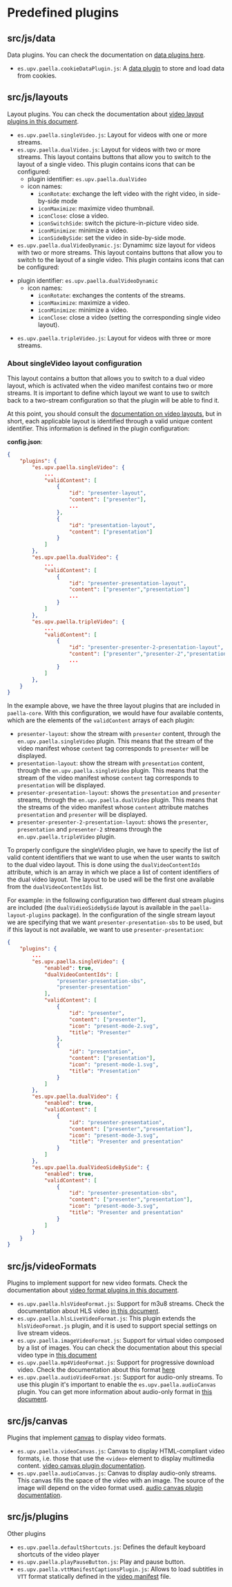 # Predefined plugins

## src/js/data

Data plugins. You can check the documentation on [data plugins here](data_plugins.md).

- `es.upv.paella.cookieDataPlugin.js`: A [data plugin](data_plugin.md) to store and load data from cookies.

## src/js/layouts

Layout plugins. You can check the documentation about [video layout plugins in this document](video_layout.md).

- `es.upv.paella.singleVideo.js`: Layout for videos with one or more streams.
- `es.upv.paella.dualVideo.js`: Layout for videos with two or more streams. This layout contains buttons that allow you to switch to the layout of a single video. This plugin contains icons that can be configured:
    * plugin identifier: `es.upv.paella.dualVideo`
    * icon names:
        + `iconRotate`: exchange the left video with the right video, in side-by-side mode
        + `iconMaximize`: maximize video thumbnail.
        + `iconClose`: close a video.
        + `iconSwitchSide`: switch the picture-in-picture video side.
        + `iconMinimize`: minimize a video.
        + `iconSideBySide`: set the video in side-by-side mode.
- `es.upv.paella.dualVideoDynamic.js`: Dynamimc size layout for videos with two or more streams. This layout contains buttons that allow you to switch to the layout of a single video. This plugin contains icons that can be configured:
* plugin identifier: `es.upv.paella.dualVideoDynamic`
    * icon names:
        + `iconRotate`: exchanges the contents of the streams.
        + `iconMaximize`: maximize a video.
        + `iconMinimize`: minimize a video.
        + `iconClose`: close a video (setting the corresponding single video layout).
- `es.upv.paella.tripleVideo.js`: Layout for videos with three or more streams.

### About singleVideo layout configuration

This layout contains a button that allows you to switch to a dual video layout, which is activated when the video manifest contains two or more streams. It is important to define which layout we want to use to switch back to a two-stream configuration so that the plugin will be able to find it.

At this point, you should consult the [documentation on video layouts](video_layout.md), but in short, each applicable layout is identified through a valid unique content identifier. This information is defined in the plugin configuration:

**config.json**:

```json
{
    "plugins": {
        "es.upv.paella.singleVideo": {
            ...
            "validContent": [
                {
                    "id": "presenter-layout",
                    "content": ["presenter"], 
                    ...
                }, 
                {
                    "id": "presentation-layout",
                    "content": ["presentation"]
                }
            ]
        },
        "es.upv.paella.dualVideo": {
            ...
            "validContent": [
                {
                    "id": "presenter-presentation-layout", 
                    "content": ["presenter","presentation"]
                    ...
                }
            ]
        },
        "es.upv.paella.tripleVideo": {
            ...
            "validContent": [
                {
                    "id": "presenter-presenter-2-presentation-layout",
                    "content": ["presenter","presenter-2","presentation"]
                    ...
                }
            ]
        },
    }
}
```

In the example above, we have the three layout plugins that are included in `paella-core`. With this configuration, we would have four available contents, which are the elements of the `validContent` arrays of each plugin:

- `presenter-layout`: show the stream with `presenter` content, through the `en.upv.paella.singleVideo` plugin. This means that the stream of the video manifest whose `content` tag corresponds to `presenter` will be displayed.
- `presentation-layout`: show the stream with `presentation` content, through the `en.upv.paella.singleVideo` plugin. This means that the stream of the video manifest whose `content` tag corresponds to `presentation` will be displayed.
- `presenter-presentation-layout`: shows the `presentation` and `presenter` streams, through the `en.upv.paella.dualVideo` plugin. This means that the streams of the video manifest whose `content` attribute matches `presentation` and `presenter` will be displayed.
- `presenter-presenter-2-presentation-layout`: shows the `presenter`, `presentation` and `presenter-2` streams through the `en.upv.paella.tripleVideo` plugin.

To properly configure the singleVideo plugin, we have to specify the list of valid content identifiers that we want to use when the user wants to switch to the dual video layout. This is done using the `dualVideoContentIds` attribute, which is an array in which we place a list of content identifiers of the dual video layout. The layout to be used will be the first one available from the `dualVideoContentIds` list.

For example: in the following configuration two different dual stream plugins are included (the `dualVidieoSideBySide` layout is available in the `paella-layout-plugins` package). In the configuration of the single stream layout we are specifying that we want `presenter-presentation-sbs` to be used, but if this layout is not available, we want to use `presenter-presentation`:

```json
{
    "plugins": {
        ...
        "es.upv.paella.singleVideo": {
            "enabled": true,
            "dualVideoContentIds": [
                "presenter-presentation-sbs",
                "presenter-presentation"
            ],
            "validContent": [
                {
                    "id": "presenter", 
                    "content": ["presenter"], 
                    "icon": "present-mode-2.svg", 
                    "title": "Presenter"
                },
                {
                    "id": "presentation", 
                    "content": ["presentation"], 
                    "icon": "present-mode-1.svg", 
                    "title": "Presentation" 
                }
            ]
        },
        "es.upv.paella.dualVideo": {
            "enabled": true,
            "validContent": [
                {
                    "id": "presenter-presentation", 
                    "content": ["presenter","presentation"], 
                    "icon": "present-mode-3.svg", 
                    "title": "Presenter and presentation"
                }
            ]
        },
        "es.upv.paella.dualVideoSideBySide": {
            "enabled": true,
            "validContent": [
                {
                    "id": "presenter-presentation-sbs", 
                    "content": ["presenter","presentation"], 
                    "icon": "present-mode-3.svg", 
                    "title": "Presenter and presentation"
                }
            ]
        }
    }
}
```

## src/js/videoFormats

Plugins to implement support for new video formats. Check the documentation about [video format plugins in this document](video_plugin.md).

- `es.upv.paella.hlsVideoFormat.js`: Support for m3u8 streams. Check the documentation about HLS video [in this document](hls_video_plugin.md).
- `es.upv.paella.hlsLiveVideoFormat.js`: This plugin extends the `hlsVideoFormat.js` plugin, and it is used to support special settings on live stream videos.
- `es.upv.paella.imageVideoFormat.js`: Support for virtual video composed by a list of images. You can check the documentation about this special video type in [this document](image_video_plugin.md)
- `es.upv.paella.mp4VideoFormat.js`: Support for progressive download video. Check the documentation about this format [here](mp4_video_plugin.md) 
- `es.upv.paella.audioVideoFormat.js`: Support for audio-only streams. To use this plugin it's important to enable the `es.upv.paella.audioCanvas` plugin. You can get more information about audio-only format in [this document](audio_video_plugin.md).

## src/js/canvas

Plugins that implement [canvas](canvas_plugin.md) to display video formats.

- `es.upv.paella.videoCanvas.js`: Canvas to display HTML-compliant video formats, i.e. those that use the `<video>` element to display multimedia content. [video canvas plugin documentation](video_canvas_plugin.md).
- `es.upv.paella.audioCanvas.js`: Canvas to display audio-only streams. This canvas fills the space of the video with an image. The source of the image will depend on the video format used. [audio canvas plugin documentation](audio_canvas_plugin.md).

## src/js/plugins

Other plugins

- `es.upv.paella.defaultShortcuts.js`: Defines the default keyboard shortcuts of the video player
- `es.upv.paella.playPauseButton.js`: Play and pause button.
- `es.upv.paella.vttManifestCaptionsPlugin.js`: Allows to load subtitles in `VTT` format statically defined in the [video manifest](video_manifest.md) file.

